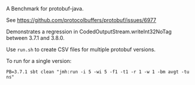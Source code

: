 A Benchmark for protobuf-java.

See https://github.com/protocolbuffers/protobuf/issues/6977

Demonstrates a regression in CodedOutputStream.writeInt32NoTag between 3.7.1 and 3.8.0.

Use `run.sh` to create CSV files for multiple protobuf versions.

To run for a single version:

    PB=3.7.1 sbt clean "jmh:run -i 5 -wi 5 -f1 -t1 -r 1 -w 1 -bm avgt -tu ns"
